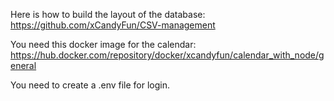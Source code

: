 Here is how to build the layout of the database:
https://github.com/xCandyFun/CSV-management

You need this docker image for the calendar:
https://hub.docker.com/repository/docker/xcandyfun/calendar_with_node/general

You need to create a .env file for login.